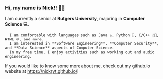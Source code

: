 ### Hi, my name is Nick!! 👋🏻

I am currently a senior at **Rutgers University**, majoring in **Computer Science** 💻.

      I am comfortable with languages such as Java ☕, Python 🐍, C/C++ ☝🏻, HTML 🌐, and more.
      I am interested in **Software Engineering**, **Computer Security**, and **Data Science** aspects of Computer Science.
      In my free time, I enjoy activities such as working out and audio engineering.
      
If you would like to know some more about me, check out my github.io website at https://nickryt.github.io/!
